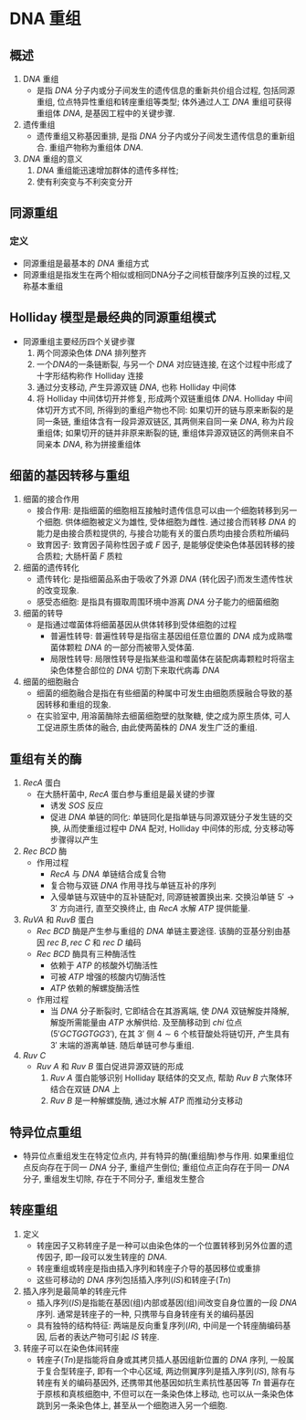 # DNA 重组

## 概述

1. D$NA$ 重组
   + 是指 $DNA$ 分子内或分子间发生的遗传信息的重新共价组合过程, 包括同源重组, 位点特异性重组和转座重组等类型; 体外通过人工 $DNA$ 重组可获得重组体 $DNA$, 是基因工程中的关键步骤.
2. 遗传重组
   + 遗传重组又称基因重排, 是指 $DNA$ 分子内或分子间发生遗传信息的重新组合. 重组产物称为重组体 $DNA$.
3. $DNA$ 重组的意义
   1. $DNA$ 重组能迅速增加群体的遗传多样性;
   2. 使有利突变与不利突变分开

## 同源重组
### 定义

+ 同源重组是最基本的 $DNA$ 重组方式
+ 同源重组是指发生在两个相似或相同DNA分子之间核苷酸序列互换的过程,又称基本重组

## Holliday 模型是最经典的同源重组模式

+ 同源重组主要经历四个关键步骤
  1. 两个同源染色体 $DNA$ 排列整齐
  2. 一个$DNA$的一条链断裂, 与另一个 $DNA$ 对应链连接, 在这个过程中形成了十字形结构称作 Holliday 连接
  3. 通过分支移动, 产生异源双链 $DNA$, 也称 Holliday 中间体
  4. 将 Holliday 中间体切开并修复, 形成两个双链重组体 $DNA$. Holliday 中间体切开方式不同, 所得到的重组产物也不同: 如果切开的链与原来断裂的是同一条链, 重组体含有一段异源双链区, 其两侧来自同一亲 $DNA$, 称为片段重组体; 如果切开的链并非原来断裂的链, 重组体异源双链区的两侧来自不同亲本 $DNA$, 称为拼接重组体

## 细菌的基因转移与重组

1. 细菌的接合作用
   + 接合作用: 是指细菌的细胞相互接触时遗传信息可以由一个细胞转移到另一个细胞. 供体细胞被定义为雄性, 受体细胞为雌性. 通过接合而转移 $DNA$ 的能力是由接合质粒提供的, 与接合功能有关的蛋白质均由接合质粒所编码
   + 致育因子: 致育因子简称性因子或 $F$ 因子, 是能够促使染色体基因转移的接合质粒; 大肠杆菌 $F$ 质粒
2. 细菌的遗传转化
   + 遗传转化: 是指细菌品系由于吸收了外源 $DNA$ (转化因子)而发生遗传性状的改变现象.
   + 感受态细胞: 是指具有摄取周围环境中游离 $DNA$ 分子能力的细菌细胞
3. 细菌的转导
   + 是指通过噬菌体将细菌基因从供体转移到受体细胞的过程
     + 普遍性转导: 普遍性转导是指宿主基因组任意位置的 $DNA$ 成为成熟噬菌体颗粒 $DNA$ 的一部分而被带入受体菌.
     + 局限性转导: 局限性转导是指某些温和噬菌体在装配病毒颗粒时将宿主染色体整合部位的 $DNA$ 切割下来取代病毒 $DNA$
4. 细菌的细胞融合
   + 细菌的细胞融合是指在有些细菌的种属中可发生由细胞质膜融合导致的基因转移和重组的现象.
   + 在实验室中, 用溶菌酶除去细菌细胞壁的肽聚糖, 使之成为原生质体, 可人工促进原生质体的融合, 由此使两菌株的 $DNA$ 发生广泛的重组.

## 重组有关的酶

1. $RecA$ 蛋白
   + 在大肠杆菌中, $RecA$ 蛋白参与重组是最关键的步骤
     + 诱发 $SOS$ 反应
     + 促进 $DNA$ 单链的同化: 单链同化是指单链与同源双链分子发生链的交换, 从而使重组过程中 $DNA$ 配对, Holliday 中间体的形成, 分支移动等步骤得以产生
2. $Rec~BCD$ 酶
   + 作用过程
     + $RecA$ 与 $DNA$ 单链结合成复合物
     + 复合物与双链 $DNA$ 作用寻找与单链互补的序列
     + 入侵单链与双链中的互补链配对, 同源链被置换出来. 交换沿单链 $5'\to3'$ 方向进行, 直至交换终止, 由 $RecA$ 水解 $ATP$ 提供能量.
3. $RuVA$ 和 $RuvB$ 蛋白
   + $Rec~BCD$ 酶是产生参与重组的 $DNA$ 单链主要途径. 该酶的亚基分别由基因 $rec\ B, rec\ C$ 和 $rec\ D$ 编码
   + $Rec\ BCD$ 酶具有三种酶活性
     + 依赖于 $ATP$ 的核酸外切酶活性
     + 可被 $ATP$ 增强的核酸内切酶活性
     + $ATP$ 依赖的解螺旋酶活性
   + 作用过程
     + 当 $DNA$ 分子断裂时, 它即结合在其游离端, 使 $DNA$ 双链解旋并降解, 解旋所需能量由 $ATP$ 水解供给. 及至酶移动到 $chi$ 位点 ($5'GCTGGTGG3'$), 在其 $3'$ 侧 $4\sim6$ 个核苷酸处将链切开, 产生具有 $3'$ 末端的游离单链. 随后单链可参与重组.
4. $Ruv\ C$
   + $Ruv\ A$ 和 $Ruv\ B$ 蛋白促进异源双链的形成
     1. $Ruv\ A$ 蛋白能够识别 Holliday 联结体的交叉点, 帮助 $Ruv\ B$ 六聚体环结合在双链 $DNA$ 上
     2. $Ruv\ B$ 是一种解螺旋酶, 通过水解 $ATP$ 而推动分支移动

## 特异位点重组
+ 特异位点重组发生在特定位点内, 并有特异的酶(重组酶)参与作用. 如果重组位点反向存在于同一 $DNA$ 分子, 重组产生倒位; 重组位点正向存在于同一 $DNA$ 分子, 重组发生切除, 存在于不同分子, 重组发生整合

## 转座重组

1. 定义
   + 转座因子又称转座子是一种可以由染色体的一个位置转移到另外位置的遗传因子, 即一段可以发生转座的 $DNA$.
   + 转座重组或转座是指由插入序列和转座子介导的基因移位或重排
   + 这些可移动的 $DNA$ 序列包括插入序列($IS$)和转座子($Tn$)
2. 插入序列是最简单的转座元件
   + 插入序列($IS$)是指能在基因(组)内部或基因(组)间改变自身位置的一段 $DNA$ 序列. 通常是转座子的一种, 只携带与自身转座有关的编码基因
   + 具有独特的结构特征: 两端是反向重复序列($IR$), 中间是一个转座酶编码基因, 后者的表达产物可引起 $IS$ 转座.
3. 转座子可以在染色体间转座
   + 转座子($Tn$)是指能将自身或其拷贝插人基因组新位置的 $DNA$ 序列, 一般属于复合型转座子, 即有一个中心区域, 两边侧翼序列是插入序列($IS$), 除有与转座有关的编码基因外, 还携带其他基因如抗生素抗性基因等 $Tn$ 普遍存在于原核和真核细胞中, 不但可以在一条染色体上移动, 也可以从一条染色体跳到另一条染色体上, 甚至从一个细胞进入另一个细胞.